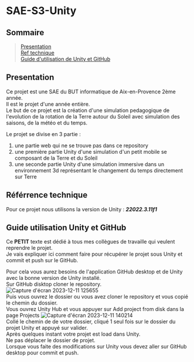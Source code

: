 # SAE-S3-Unity

## Sommaire
> [Presentation](#presentation)  
> [Ref technique](#référrence-technique)  
> [Guide d'utilisation de Unity et GitHub](#guide-utilisation-unity-et-github)

## Presentation

Ce projet est une SAE du BUT informatique de Aix-en-Provence 2ème année.  
Il est le projet d'une année entière.  
Le but de ce projet est la création d'une simulation pedagogique de l'evolution de la rotation de la Terre autour du Soleil avec simulation des saisons, de la météo et du temps. 

Le projet se divise en 3 partie :

1. une partie web qui ne se trouve pas dans ce repository
2. une première partie Unity d'une simulation d'un petit mobile se composant de la Terre et du Soleil
3. une seconde partie Unity d'une simulation immersive dans un environnement 3d représentant le changement du temps directement sur Terre

## Référrence technique

Pour ce projet nous utilisons la version de Unity : **_22022.3.11f1_**

## Guide utilisation Unity et GitHub

Ce **PETIT** texte est dédié à tous mes collègues de travaille qui veulent reprendre le projet.  
Je vais expliquer ici comment faire pour récupérer le projet sous Unity et commit et push sur le GitHub.  

Pour cela vous aurez besoins de l'application GitHub desktop et de Unity avec la bonne version de Unity installé.  
Sur GitHub disktop cloner le repository.  
![Capture d'écran 2023-12-11 125655](https://github.com/CRESPIN-Alexandre-2225022aa/SAE-S3-Unity/assets/126071849/09cae525-a582-4d48-a255-3104d41f5520)  
Puis vous ouvrez le dossier ou vous avez cloner le repository et vous copié le chemin du dossier.  
Vous ouvrez Unity Hub et vous appuyer sur Add project from disk dans la page Projects
![Capture d'écran 2023-12-11 140214](https://github.com/CRESPIN-Alexandre-2225022aa/SAE-S3-Unity/assets/126071849/7e759a1c-b8bf-46af-b44c-14dcc0611705)  
Collé le chemin de de votre dossier, cliqué 1 seul fois sur le dossier du projet Unity et appuyé sur valider.  
Après quelques instant votre projet est load dans Unity.  
Ne pas déplacer le dossier de projet.  
Lorsque vous faite des modifications sur Unity vous devez aller sur GitHub desktop pour commit et push.

